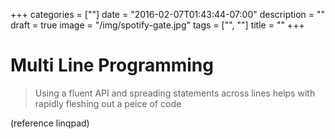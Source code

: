 +++
categories = [""]
date = "2016-02-07T01:43:44-07:00"
description = ""
draft = true
image = "/img/spotify-gate.jpg"
tags = ["", ""]
title = ""
+++

# Multi Line Programming

> Using a fluent API and spreading statements across lines helps with rapidly fleshing out a peice of code

(reference linqpad) 
